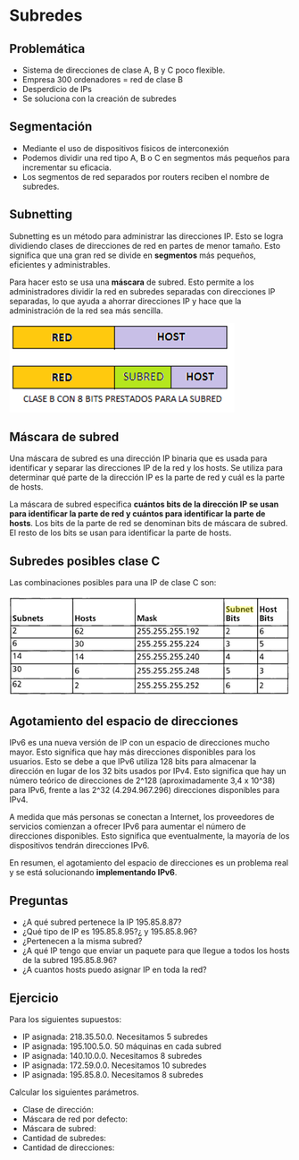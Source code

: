 # Subredes

## Problemática

- Sistema de direcciones de clase A, B y C poco flexible.
- Empresa 300 ordenadores = red de clase B
- Desperdicio de IPs
- Se soluciona con la creación de subredes

## Segmentación

- Mediante el uso de dispositivos físicos de interconexión
- Podemos dividir una red tipo A, B o C en segmentos más pequeños para incrementar su eficacia.
- Los segmentos de red separados por routers reciben el nombre de subredes.

## Subnetting

Subnetting es un método para administrar las direcciones IP. Esto se logra dividiendo clases de direcciones de red en partes de menor tamaño. Esto significa que una gran red se divide en **segmentos** más pequeños, eficientes y administrables.

Para hacer esto se usa una **máscara** de subred. Esto permite a los administradores dividir la red en subredes separadas con direcciones IP separadas, lo que ayuda a ahorrar direcciones IP y hace que la administración de la red sea más sencilla.

![](img/2019-05-08-08-49-20.png)

## Máscara de subred

Una máscara de subred es una dirección IP binaria que es usada para identificar y separar las direcciones IP de la red y los hosts. Se utiliza para determinar qué parte de la dirección IP es la parte de red y cuál es la parte de hosts.

La máscara de subred especifica **cuántos bits de la dirección IP se usan para identificar la parte de red y cuántos para identificar la parte de hosts**. Los bits de la parte de red se denominan bits de máscara de subred. El resto de los bits se usan para identificar la parte de hosts.

## Subredes posibles clase C

Las combinaciones posibles para una IP de clase C son:

![](img/2019-05-08-08-50-03.png)

## Agotamiento del espacio de direcciones

IPv6 es una nueva versión de IP con un espacio de direcciones mucho mayor. Esto significa que hay más direcciones disponibles para los usuarios. Esto se debe a que IPv6 utiliza 128 bits para almacenar la dirección en lugar de los 32 bits usados por IPv4. Esto significa que hay un número teórico de direcciones de 2^128 (aproximadamente 3,4 x 10^38) para IPv6, frente a las 2^32 (4.294.967.296) direcciones disponibles para IPv4.

A medida que más personas se conectan a Internet, los proveedores de servicios comienzan a ofrecer IPv6 para aumentar el número de direcciones disponibles. Esto significa que eventualmente, la mayoría de los dispositivos tendrán direcciones IPv6.

En resumen, el agotamiento del espacio de direcciones es un problema real y se está solucionando **implementando IPv6**.

## Preguntas

- ¿A qué subred pertenece la IP 195.85.8.87?
- ¿Qué tipo de IP es 195.85.8.95?¿ y 195.85.8.96?
- ¿Pertenecen a la misma subred?
- ¿A qué IP tengo que enviar un paquete para que llegue a todos los hosts de la subred 195.85.8.96?
- ¿A cuantos hosts puedo asignar IP en toda la red?

## Ejercicio

Para los siguientes supuestos:

- IP asignada: 218.35.50.0. Necesitamos 5 subredes
- IP asignada: 195.100.5.0. 50 máquinas en cada subred
- IP asignada: 140.10.0.0. Necesitamos 8 subredes
- IP asignada: 172.59.0.0. Necesitamos 10 subredes
- IP asignada: 195.85.8.0. Necesitamos 8 subredes

Calcular los siguientes parámetros.

- Clase de dirección:
- Máscara de red por defecto:
- Máscara de subred:
- Cantidad de subredes:
- Cantidad de direcciones:
